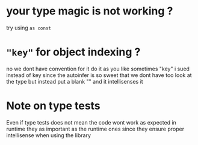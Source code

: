 # your type magic is not working ?

try using `as const`

# `"key"` for object indexing ?

no we dont have convention for it do it as you like sometimes "key" i sued instead of key since the autoinfer is so sweet that we dont have too look at the type but instead put a blank "" and it intellisenses it

# Note on type tests

Even if type tests does not mean the code wont work as expected in runtime they as important as the runtime ones since they ensure proper intellisense when using the library

